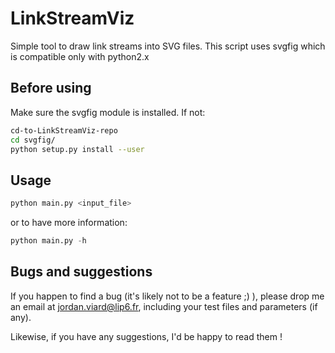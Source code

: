 LinkStreamViz
==========

Simple tool to draw link streams into SVG files.
This script uses svgfig which is compatible only with python2.x

Before using
------------

Make sure the svgfig module is installed. If not:
```bash
cd-to-LinkStreamViz-repo
cd svgfig/
python setup.py install --user
```

Usage
----------
```python
python main.py <input_file>
```
or to have more information:
```python
python main.py -h
```
Bugs and suggestions
----------
If you happen to find a bug (it's likely not to be a feature ;) ), please drop me an email at jordan.viard@lip6.fr, including your test files and parameters (if any).

Likewise, if you have any suggestions, I'd be happy to read them !
